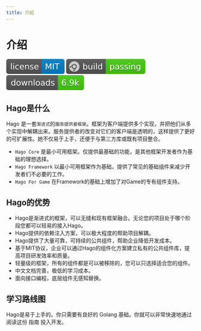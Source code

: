 ```yaml
---
title: 介绍
---
```


# 介绍

<a href="https://github.com/hagoxyz"><img src="../image/svg/license-MIT-blue.svg" title="license-mit" /></a> <a href="\"><img src="../image/svg/build.svg" title="Build status"/></a> <img src="../image/svg/downloads.svg" alt="Downloads" />

## Hago是什么

Hago 是一套`渐进式`的`服务提供者框架`。框架为客户端提供多个实现，并把他们从多个实现中解耦出来。服务提供者的改变对它们的客户端是透明的，这样提供了更好的可扩展性。她不仅易于上手，还便于与第三方库或既有项目整合。

- `Hago Core` 是最小可用框架。仅提供最基础的功能，是其他框架开发者作为基础的理想选择。
- `Hago Framework` 以最小可用框架作为基础，提供了常见的基础组件来减少开发者们不必要的工作。
- `Hago For Game` 在Framework的基础上增加了对Game的专有组件支持。

## Hago的优势

- Hago是渐进式的框架，可以无缝和现有框架融合。无论您的项目处于哪个阶段您都可以轻易的接入Hago。
- Hago提供的依赖注入方案，可以极大程度的帮助项目解耦。
- Hago提供了大量可靠，可持续的公共组件，帮助企业降低开发成本。
- 基于MIT协议，企业可以通过Hago的组件化方案建立私有的公共组件库，提高项目研发效率和质量。
- 轻量级的框架，所有的组件都是可以被移除的，您可以只选择适合您的组件。
- 中文文档完善，极低的学习成本。
- 面向接口编程，底层组件无感知替换。

## 学习路线图

Hago是易于上手的。你只需要有良好的 Golang 基础。你就可以非常快速地通过阅读这份 指南 投入开发。

